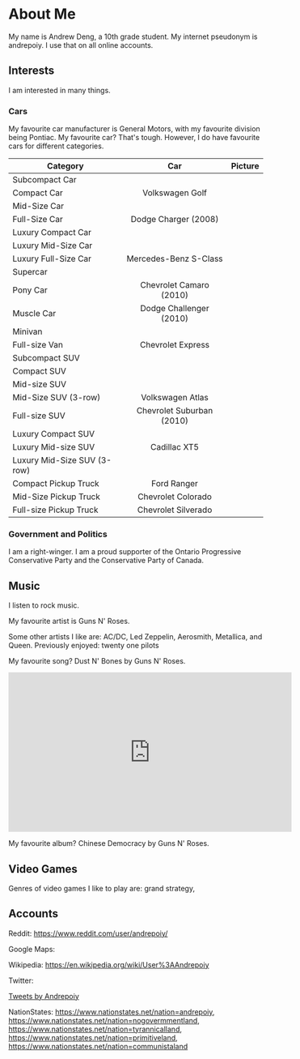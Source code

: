 # About Me
My name is Andrew Deng, a 10th grade student. My internet pseudonym is andrepoiy. I use that on all online accounts.

## Interests
I am interested in many things. 

### Cars
My favourite car manufacturer is General Motors, with my favourite division being Pontiac. My favourite car? That's tough. However, I do have favourite cars for different categories.

| Category   | Car  | Picture  |
| ------------- |:-------------:| -----:|
| Subcompact Car | | |
| Compact Car | Volkswagen Golf  | |
| Mid-Size Car | | |
| Full-Size Car | Dodge Charger (2008)| |
| Luxury Compact Car | | |
| Luxury Mid-Size Car | | |
| Luxury Full-Size Car | Mercedes-Benz S-Class | |
| Supercar | | |
| Pony Car | Chevrolet Camaro (2010)| |
| Muscle Car | Dodge Challenger (2010)| |
| Minivan | | |
| Full-size Van | Chevrolet Express | |
| Subcompact SUV | | |
| Compact SUV | | |
| Mid-size SUV | | |
| Mid-Size SUV (3-row) | Volkswagen Atlas | |
| Full-size SUV | Chevrolet Suburban (2010)| |
| Luxury Compact SUV | | |
| Luxury Mid-size SUV | Cadillac XT5 | |
| Luxury Mid-Size SUV (3-row) |  | |
| Compact Pickup Truck | Ford Ranger | |
| Mid-Size Pickup Truck | Chevrolet Colorado | |
| Full-size Pickup Truck | Chevrolet Silverado | |

### Government and Politics
I am a right-winger. I am a proud supporter of the Ontario Progressive Conservative Party and the Conservative Party of Canada.

## Music
I listen to rock music. 

My favourite artist is Guns N' Roses. 

Some other artists I like are: AC/DC, Led Zeppelin, Aerosmith, Metallica, and Queen. Previously enjoyed: twenty one pilots

My favourite song? Dust N' Bones by Guns N' Roses. 

<dl> <iframe width="560" height="315" src="https://www.youtube.com/embed/kPtCILgte10" frameborder="0" allow="accelerometer; autoplay; encrypted-media; gyroscope; picture-in-picture" allowfullscreen></iframe> </dl>

My favourite album? Chinese Democracy by Guns N' Roses.


## Video Games
Genres of video games I like to play are: grand strategy, 

## Accounts
Reddit: https://www.reddit.com/user/andrepoiy/

Google Maps:

Wikipedia: https://en.wikipedia.org/wiki/User%3AAndrepoiy

Twitter: <dl> <a class="twitter-timeline" data-width="300" data-height="600" data-theme="light" href="https://twitter.com/Andrepoiy?ref_src=twsrc%5Etfw">Tweets by Andrepoiy</a> <script async src="https://platform.twitter.com/widgets.js" charset="utf-8"></script> </dl>

NationStates: https://www.nationstates.net/nation=andrepoiy, https://www.nationstates.net/nation=nogovermmentland, https://www.nationstates.net/nation=tyrannicalland, https://www.nationstates.net/nation=primitiveland, https://www.nationstates.net/nation=communistaland



